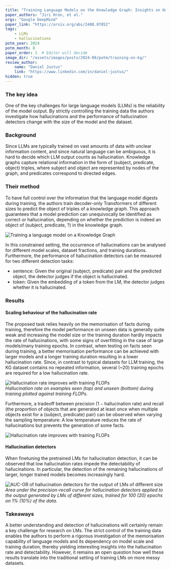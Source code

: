 ```yaml
---
title: "Training Language Models on the Knowledge Graph: Insights on Hallucinations and Their Detectability"
paper_authors: "Jiri Hron, et al."
orgs: "Google DeepMind"
paper_link: "https://arxiv.org/abs/2408.07852"
tags:
    - LLMs
    - hallucinations
potm_year: 2024
potm_month: 8
paper_order: 1  # Editor will decide
image_dir: "/assets/images/posts/2024-08/potm/training-on-kg/"
review_author:
    name: "Daniel Justus"
    link: "https://www.linkedin.com/in/daniel-justus/"
hidden: true
---
```


### The key idea

One of the key challenges for large language models (LLMs) is the reliability of the model output. By strictly controlling the training data the authors investigate how hallucinations and the performance of hallucination detectors change with the size of the model and the dataset.


### Background

Since LLMs are typically trained on vast amounts of data with unclear information content, and since natural language can be ambiguous, it is hard to decide which LLM output counts as hallucination. Knowledge graphs capture relational information in the form of (subject, predicate, object) triples, where subject and object are represented by nodes of the graph, and predicates correspond to directed edges.


### Their method

To have full control over the information that the language model digests during training, the authors train decoder-only Transformers of different sizes to predict the object of triples of a knowledge graph. This approach guarantees that a model prediction can unequivocally be identified as correct or hallucination, depending on whether the prediction is indeed an object of (subject, predicate, ?) in the knowledge graph.

<img class="constrained_img_large" src="{{ page.image_dir | append: 'kg-dataset.png' | relative_url }}" alt="Training a language model on a Knowledge Graph">

In this constrained setting, the occurrence of hallucinations can be analysed for different model scales, dataset fractions, and training durations. Furthermore, the performance of hallucination detectors can be measured for two different detection tasks:
* sentence: Given the original (subject, predicate) pair and the predicted object, the detector judges if the object is hallucinated.
* token: Given the embedding of a token from the LM, the detector judges whether it is hallucinated.


### Results

#### Scaling behaviour of the hallucination rate

The proposed task relies heavily on the memorisation of facts during training, therefore the model performance on unseen data is generally quite weak and increasing the model size or the training duration hardly impacts the rate of hallucinations, with some signs of overfitting in the case of large models/many training epochs. In contrast, when testing on facts seen during training, a better memorisation performance can be achieved with larger models and a longer training duration resulting in a lower hallucination rate. Since, in contrast to typical datasets for LLM training, the KG dataset contains no repeated information, several (~20) training epochs are required for a low hallucination rate.

<img class="constrained_img_large" src="{{ page.image_dir | append: 'hallucination-vs-flops.png' | relative_url }}" alt="Hallucination rate improves with training FLOPs">
<figcaption><i>Hallucination rate on examples seen (top) and unseen (bottom) during training plotted against training FLOPs.</i></figcaption>

Furthermore, a tradeoff between precision ($1 - \text{hallucination rate}$) and recall (the proportion of objects that are generated at least once when multiple objects exist for a (subject, predicate) pair) can be observed when varying the sampling temperature: A low temperature reduces the rate of hallucinations but prevents the generation of some facts.

<img class="constrained_img_large" src="{{ page.image_dir | append: 'precision-recall-vs-temperature.png' | relative_url }}" alt="Hallucination rate improves with training FLOPs">

#### Hallucination detectors

When finetuning the pretrained LMs for hallucination detection, it can be observed that low hallucination rates impede the detectability of hallucinations. In particular, the detection of the remaining hallucinations of larger, longer trained models becomes increasingly hard.

<img class="constrained_img_large" src="{{ page.image_dir | append: 'hallucination-detector-AUC-PR.png' | relative_url }}" alt="AUC-OR of hallucination detectors for the output of LMs of different size">
<figcaption><i>Area under the precision-recall curve for hallucination detectors applied to the output generated by LMs of different sizes, trained for 100 (20) epochs on 1% (10%) of the data.</i></figcaption>


### Takeaways

A better understanding and detection of hallucinations will certainly remain a key challenge for research on LMs. The strict control of the training data enables the authors to perform a rigorous investigation of the memorisation capability of language models and its dependency on model scale and training duration, thereby yielding interesting insights into the hallucination rate and detectability. However, it remains an open question how well these results translate into the traditional setting of training LMs on more messy datasets.
